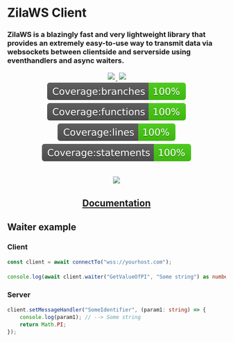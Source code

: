# ZilaWS Client
### ZilaWS is a blazingly fast and very lightweight library that provides an extremely easy-to-use way to transmit data via websockets between clientside and serverside using eventhandlers and async waiters.


<div style="text-align: center;">
<a style="padding: 2px;" href="https://github.com/ZilaWS/client/actions/workflows/test.yml">
    <img style="padding: 2px;" src="https://github.com/ZilaWS/client/actions/workflows/test.yml/badge.svg">
</a>
<img style="padding: 2px;" src="https://img.shields.io/badge/License%20-%20MIT%20-%20brightgreen">
<br>
<img style="padding: 2px;" src="./.coverage-badges/badge-branches.svg">
<img style="padding: 2px;" src="./.coverage-badges/badge-functions.svg">
<img style="padding: 2px;" src="./.coverage-badges/badge-lines.svg">
<img style="padding: 2px;" src="./.coverage-badges/badge-statements.svg">
</div>

<div style="text-align: center; margin-block: 30px;">
    <img src="logo.png" width="240">
</div>

<h2 style="text-align: center">
    <a href="https://zilaws.com" target="_blank" rel="noopener noreferrer">Documentation</a>
</h2>

<h2>
Waiter example
</h2>

### Client
```ts
const client = await connectTo("wss://yourhost.com");

console.log(await client.waiter("GetValueOfPI", "Some string") as number); // --> 3.141592653589793
```

### Server
```ts
client.setMessageHandler("SomeIdentifier", (param1: string) => {
    console.log(param1); // --> Some string
    return Math.PI;
});
```
